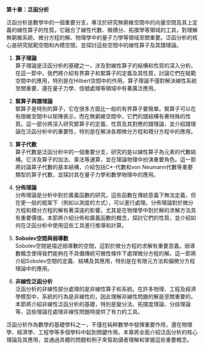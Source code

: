 **第十章：泛函分析**

泛函分析是數學中的一個重要分支，專注於研究無窮維空間中的向量空間及其上定義的線性算子的性質。它融合了線性代數、微積分、拓撲學等領域的工具，對理解無窮維系統、微分方程的解、物理學中的量子力學等領域至關重要。泛函分析的核心是研究賦範空間和內積空間，並探討這些空間中的線性算子及其譜理論。

1. **算子理論**  
   算子理論是泛函分析的基礎之一，涉及對線性算子的結構和性質的深入分析。在這一節中，我們將介紹有界算子和緊算子的定義及其性質，討論它們在賦範空間中的應用，特別是在Hilbert空間中的作用。算子理論不僅對解決線性系統至關重要，還在量子力學、信號處理等領域中有著廣泛應用。

2. **緊算子與譜理論**  
   緊算子是特別的算子，它在很多方面比一般的有界算子要簡單。緊算子可以在有限維空間中以矩陣表示，而在無窮維空間中，它們的譜結構有著特殊的性質。這一部分將深入研究緊算子的定義、性質及其對應的譜理論，並介紹譜理論在泛函分析中的重要性，特別是在解決各類微分方程和積分方程中的應用。

3. **算子代數**  
   算子代數是泛函分析中的一個重要分支，研究的是以線性算子為元素的代數結構。它涉及算子的加法、乘法等運算，並在理論物理中扮演重要角色。這一節將討論算子代數的基本結構，介紹包括C*-代數和von Neumann代數等重要類型的算子代數，並探討其在量子力學和數學物理中的應用。

4. **分佈理論**  
   分佈理論是分析中對於廣義函數的研究，這些函數在傳統意義下無法定義，但在更一般的框架下（例如以測度的方式），可以進行處理。分佈理論對於微分方程和積分方程的解有著深遠的影響，尤其是在物理學中對於解的求解方法具有重要價值。本節將介紹分佈和廣義函數的概念，探討它們的性質，並介紹如何在泛函分析中使用這些工具進行推導和計算。

5. **Sobolev空間與弱導數**  
   Sobolev空間是描述弱導數的空間，這對於微分方程的求解有重要意義。弱導數概念使得我們能夠在不具備傳統可微性條件下處理微分方程的解。這一節將介紹Sobolev空間的定義、結構及其應用，特別是在有限元方法和偏微分方程理論中的應用。

6. **非線性泛函分析**  
   泛函分析的非線性部分處理的是非線性算子和系統。在許多物理、工程及經濟學模型中，系統的行為是非線性的，因此理解非線性問題的解是至關重要的。本節將介紹非線性泛函分析的基礎，特別是變分法、拓撲度理論、分歧理論等，這些理論在處理非線性問題時提供了有力的工具。

泛函分析作為數學的基礎學科之一，不僅在純粹數學中發揮重要作用，還在物理學、經濟學、工程學等多個學科中起到關鍵作用。本章將全面介紹泛函分析的核心理論及其應用，並通過具體的問題和例子來幫助讀者理解和掌握這些重要概念。